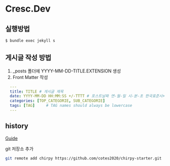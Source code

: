 # Cresc.Dev

## 실행방법
```bash
$ bundle exec jekyll s
```

## 게시글 작성 방법
1. _posts 폴더에 YYYY-MM-DD-TITLE.EXTENSION 생성
2. Front Matter 작성
  ```yaml
    ---
    title: TITLE # 게시글 제목
    date: YYYY-MM-DD HH:MM:SS +/-TTTT # 포스트날짜 연-월-일 시-분-초 한국표준시+0900
    categories: [TOP_CATEGORIE, SUB_CATEGORIE]
    tags: [TAG]     # TAG names should always be lowercase
    ---
  ```

## history

[Guide](https://github.com/cotes2020/jekyll-theme-chirpy/wiki/Upgrade-Guide)

git 저장소 추가
```bash
git remote add chirpy https://github.com/cotes2020/chirpy-starter.git
```
